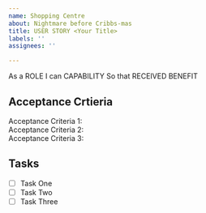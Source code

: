 ```yaml
---
name: Shopping Centre
about: Nightmare before Cribbs-mas
title: USER STORY <Your Title>
labels: ''
assignees: ''

---
```


As a ROLE
I can CAPABILITY
So that RECEIVED BENEFIT


## Acceptance Crtieria
Acceptance Criteria 1:<br>
Acceptance Criteria 2:<br>
Acceptance Criteria 3:<br>

## Tasks

- [ ] Task One
- [ ] Task Two
- [ ] Task Three
